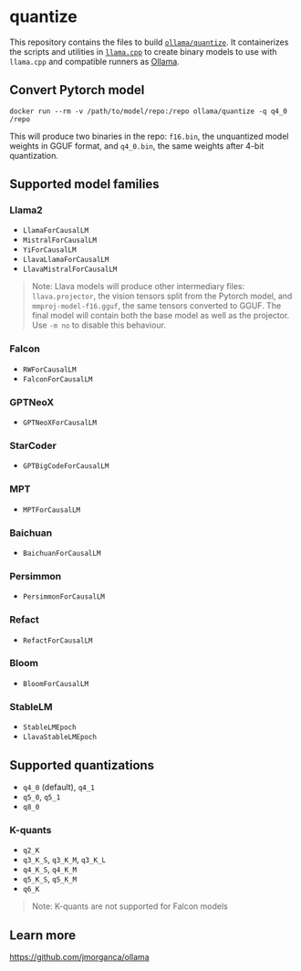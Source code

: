 # quantize

This repository contains the files to build [`ollama/quantize`](https://hub.docker.com/r/ollama/quantize). It containerizes the scripts and utilities in [`llama.cpp`](https://github.com/ggerganov/llama.cpp) to create binary models to use with `llama.cpp` and compatible runners as [Ollama](https://github.com/jmorganca/ollama).

## Convert Pytorch model

```
docker run --rm -v /path/to/model/repo:/repo ollama/quantize -q q4_0 /repo
```

This will produce two binaries in the repo: `f16.bin`, the unquantized model weights in GGUF format, and `q4_0.bin`, the same weights after 4-bit quantization.

## Supported model families

### Llama2

- `LlamaForCausalLM`
- `MistralForCausalLM`
- `YiForCausalLM`
- `LlavaLlamaForCausalLM`
- `LlavaMistralForCausalLM`

> Note: Llava models will produce other intermediary files: `llava.projector`, the vision tensors split from the Pytorch model, and `mmproj-model-f16.gguf`, the same tensors converted to GGUF. The final model will contain both the base model as well as the projector. Use `-m no` to disable this behaviour.

### Falcon

- `RWForCausalLM`
- `FalconForCausalLM`

### GPTNeoX

- `GPTNeoXForCausalLM`

### StarCoder

- `GPTBigCodeForCausalLM`

### MPT

- `MPTForCausalLM`

### Baichuan

- `BaichuanForCausalLM`

### Persimmon

- `PersimmonForCausalLM`

### Refact

- `RefactForCausalLM`

### Bloom

- `BloomForCausalLM`

### StableLM
- `StableLMEpoch`
- `LlavaStableLMEpoch`

## Supported quantizations

- `q4_0` (default), `q4_1`
- `q5_0`, `q5_1`
- `q8_0`

### K-quants

- `q2_K`
- `q3_K_S`, `q3_K_M`, `q3_K_L`
- `q4_K_S`, `q4_K_M`
- `q5_K_S`, `q5_K_M`
- `q6_K`

> Note: K-quants are not supported for Falcon models

## Learn more

https://github.com/jmorganca/ollama
